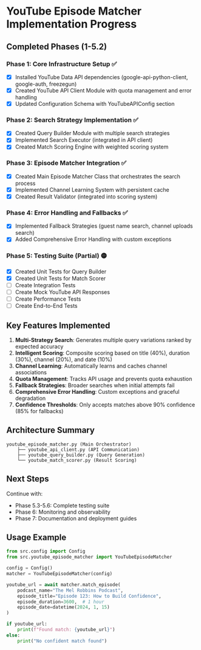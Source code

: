 # YouTube Episode Matcher Implementation Progress

## Completed Phases (1-5.2)

### Phase 1: Core Infrastructure Setup ✅
- [x] Installed YouTube Data API dependencies (google-api-python-client, google-auth, freezegun)
- [x] Created YouTube API Client Module with quota management and error handling
- [x] Updated Configuration Schema with YouTubeAPIConfig section

### Phase 2: Search Strategy Implementation ✅
- [x] Created Query Builder Module with multiple search strategies
- [x] Implemented Search Executor (integrated in API client)
- [x] Created Match Scoring Engine with weighted scoring system

### Phase 3: Episode Matcher Integration ✅
- [x] Created Main Episode Matcher Class that orchestrates the search process
- [x] Implemented Channel Learning System with persistent cache
- [x] Created Result Validator (integrated into scoring system)

### Phase 4: Error Handling and Fallbacks ✅
- [x] Implemented Fallback Strategies (guest name search, channel uploads search)
- [x] Added Comprehensive Error Handling with custom exceptions

### Phase 5: Testing Suite (Partial) 🟡
- [x] Created Unit Tests for Query Builder
- [x] Created Unit Tests for Match Scorer
- [ ] Create Integration Tests
- [ ] Create Mock YouTube API Responses
- [ ] Create Performance Tests
- [ ] Create End-to-End Tests

## Key Features Implemented

1. **Multi-Strategy Search**: Generates multiple query variations ranked by expected accuracy
2. **Intelligent Scoring**: Composite scoring based on title (40%), duration (30%), channel (20%), and date (10%)
3. **Channel Learning**: Automatically learns and caches channel associations
4. **Quota Management**: Tracks API usage and prevents quota exhaustion
5. **Fallback Strategies**: Broader searches when initial attempts fail
6. **Comprehensive Error Handling**: Custom exceptions and graceful degradation
7. **Confidence Thresholds**: Only accepts matches above 90% confidence (85% for fallbacks)

## Architecture Summary

```
youtube_episode_matcher.py (Main Orchestrator)
    ├── youtube_api_client.py (API Communication)
    ├── youtube_query_builder.py (Query Generation)
    └── youtube_match_scorer.py (Result Scoring)
```

## Next Steps

Continue with:
- Phase 5.3-5.6: Complete testing suite
- Phase 6: Monitoring and observability
- Phase 7: Documentation and deployment guides

## Usage Example

```python
from src.config import Config
from src.youtube_episode_matcher import YouTubeEpisodeMatcher

config = Config()
matcher = YouTubeEpisodeMatcher(config)

youtube_url = await matcher.match_episode(
    podcast_name="The Mel Robbins Podcast",
    episode_title="Episode 123: How to Build Confidence",
    episode_duration=3600,  # 1 hour
    episode_date=datetime(2024, 1, 15)
)

if youtube_url:
    print(f"Found match: {youtube_url}")
else:
    print("No confident match found")
```